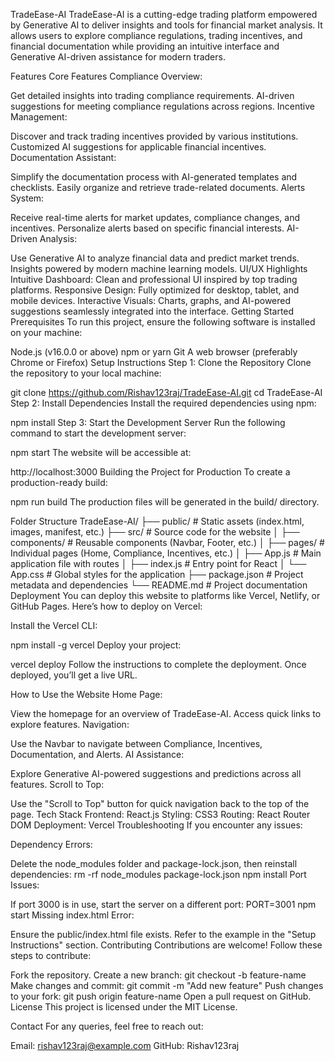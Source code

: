 TradeEase-AI
TradeEase-AI is a cutting-edge trading platform empowered by Generative AI to deliver insights and tools for financial market analysis. It allows users to explore compliance regulations, trading incentives, and financial documentation while providing an intuitive interface and Generative AI-driven assistance for modern traders.

Features
Core Features
Compliance Overview:

Get detailed insights into trading compliance requirements.
AI-driven suggestions for meeting compliance regulations across regions.
Incentive Management:

Discover and track trading incentives provided by various institutions.
Customized AI suggestions for applicable financial incentives.
Documentation Assistant:

Simplify the documentation process with AI-generated templates and checklists.
Easily organize and retrieve trade-related documents.
Alerts System:

Receive real-time alerts for market updates, compliance changes, and incentives.
Personalize alerts based on specific financial interests.
AI-Driven Analysis:

Use Generative AI to analyze financial data and predict market trends.
Insights powered by modern machine learning models.
UI/UX Highlights
Intuitive Dashboard: Clean and professional UI inspired by top trading platforms.
Responsive Design: Fully optimized for desktop, tablet, and mobile devices.
Interactive Visuals: Charts, graphs, and AI-powered suggestions seamlessly integrated into the interface.
Getting Started
Prerequisites
To run this project, ensure the following software is installed on your machine:

Node.js (v16.0.0 or above)
npm or yarn
Git
A web browser (preferably Chrome or Firefox)
Setup Instructions
Step 1: Clone the Repository
Clone the repository to your local machine:

git clone https://github.com/Rishav123raj/TradeEase-AI.git
cd TradeEase-AI
Step 2: Install Dependencies
Install the required dependencies using npm:

npm install
Step 3: Start the Development Server
Run the following command to start the development server:

npm start
The website will be accessible at:

http://localhost:3000
Building the Project for Production
To create a production-ready build:

npm run build
The production files will be generated in the build/ directory.

Folder Structure
TradeEase-AI/
├── public/               # Static assets (index.html, images, manifest, etc.)
├── src/                  # Source code for the website
│   ├── components/       # Reusable components (Navbar, Footer, etc.)
│   ├── pages/            # Individual pages (Home, Compliance, Incentives, etc.)
│   ├── App.js            # Main application file with routes
│   ├── index.js          # Entry point for React
│   └── App.css           # Global styles for the application
├── package.json          # Project metadata and dependencies
└── README.md             # Project documentation
Deployment
You can deploy this website to platforms like Vercel, Netlify, or GitHub Pages. Here’s how to deploy on Vercel:

Install the Vercel CLI:

npm install -g vercel
Deploy your project:

vercel deploy
Follow the instructions to complete the deployment. Once deployed, you’ll get a live URL.

How to Use the Website
Home Page:

View the homepage for an overview of TradeEase-AI.
Access quick links to explore features.
Navigation:

Use the Navbar to navigate between Compliance, Incentives, Documentation, and Alerts.
AI Assistance:

Explore Generative AI-powered suggestions and predictions across all features.
Scroll to Top:

Use the "Scroll to Top" button for quick navigation back to the top of the page.
Tech Stack
Frontend: React.js
Styling: CSS3
Routing: React Router DOM
Deployment: Vercel
Troubleshooting
If you encounter any issues:

Dependency Errors:

Delete the node_modules folder and package-lock.json, then reinstall dependencies:
rm -rf node_modules package-lock.json
npm install
Port Issues:

If port 3000 is in use, start the server on a different port:
PORT=3001 npm start
Missing index.html Error:

Ensure the public/index.html file exists. Refer to the example in the "Setup Instructions" section.
Contributing
Contributions are welcome! Follow these steps to contribute:

Fork the repository.
Create a new branch:
git checkout -b feature-name
Make changes and commit:
git commit -m "Add new feature"
Push changes to your fork:
git push origin feature-name
Open a pull request on GitHub.
License
This project is licensed under the MIT License.

Contact
For any queries, feel free to reach out:

Email: rishav123raj@example.com
GitHub: Rishav123raj
